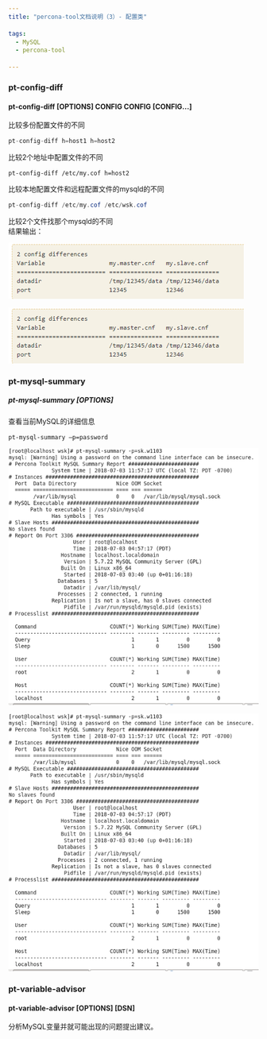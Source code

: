 ```yaml
---
title: "percona-tool文档说明（3）- 配置类"

tags:
  - MySQL
  - percona-tool
  
---
```



### pt-config-diff
#### pt-config-diff [OPTIONS] CONFIG CONFIG [CONFIG...]

比较多份配置文件的不同  
```java
pt-config-diff h=host1 h=host2
```
比较2个地址中配置文件的不同
```mysql
pt-config-diff /etc/my.cof h=host2
```
比较本地配置文件和远程配置文件的mysqld的不同
```java
pt-config-diff /etc/my.cof /etc/wsk.cof
```
比较2个文件找那个mysqld的不同  
结果输出：

![image](https://raw.githubusercontent.com/wsk1103/images/master/percona-tool/17.png)

![image](https://raw.githubusercontent.com/wsk1103/images/master/percona-tool/18.png)


### pt-mysql-summary
##### pt-mysql-summary [OPTIONS]
查看当前MySQL的详细信息

```
pt-mysql-summary –p=password
```


![image](https://raw.githubusercontent.com/wsk1103/images/master/percona-tool/35.png)

![image](https://raw.githubusercontent.com/wsk1103/images/master/percona-tool/36.png)


### pt-variable-advisor
#### pt-variable-advisor [OPTIONS] [DSN]
分析MySQL变量并就可能出现的问题提出建议。


